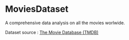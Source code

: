 # MoviesDataset
A comprehensive data analysis on all the movies worlwide.

Dataset source : [The Movie Database (TMDB)](https://www.themoviedb.org/)
